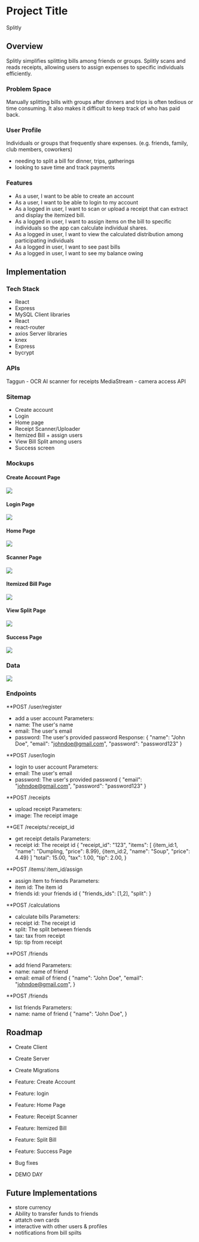 # Project Title

Splitly

## Overview

Splitly simplifies splitting bills among friends or groups. Splitly scans and reads receipts, allowing users to assign expenses to specific individuals efficiently.

### Problem Space

Manually splitting bills with groups after dinners and trips is often tedious or time consuming. It also makes it difficult to keep track of who has paid back.

### User Profile

Individuals or groups that frequently share expenses. (e.g. friends, family, club members, coworkers)

- needing to split a bill for dinner, trips, gatherings
- looking to save time and track payments

### Features

- As a user, I want to be able to create an account
- As a user, I want to be able to login to my account
- As a logged in user, I want to scan or upload a receipt that can extract and display the itemized bill.
- As a logged in user, I want to assign items on the bill to specific individuals so the app can calculate individual shares.
- As a logged in user, I want to view the calculated distribution among participating individuals
- As a logged in user, I want to see past bills
- As a logged in user, I want to see my balance owing

## Implementation

### Tech Stack

- React
- Express
- MySQL
  Client libraries
- React
- react-router
- axios
  Server libraries
- knex
- Express
- bycrypt

### APIs

Taggun - OCR AI scanner for receipts
MediaStream - camera access API

### Sitemap

- Create account
- Login
- Home page
- Receipt Scanner/Uploader
- Itemized Bill + assign users
- View Bill Split among users
- Success screen

### Mockups

#### Create Account Page

![](/capstone-propsale/create-account.png)

#### Login Page

![](login.png)

#### Home Page

![](home.png)

#### Scanner Page

![](scanner.png)

#### Itemized Bill Page

![](itemized-bill.png)

#### View Split Page

![](view-split.png)

#### Success Page

![](success.png)

### Data

![](sql-diagram.png)

### Endpoints

\*\*POST /user/register

- add a user account
  Parameters:
- name: The user's name
- email: The user's email
- password: The user's provided password
  Response:
  {
  "name": "John Doe",
  "email": "johndoe@gmail.com",
  "password": "password123"
  }

\*\*POST /user/login

- login to user account
  Parameters:
- email: The user's email
- password: The user's provided password
  {
  "email": "johndoe@gmail.com",
  "password": "password123"
  }

\*\*POST /receipts

- upload receipt
  Parameters:
- image: The receipt image

\*\*GET /receipts/:receipt_id

- get receipt details
  Parameters:
- receipt id: The receipt id
  {
  "receipt_id": "123",
  "items":
  [
  {item_id:1, "name": "Dumpling, "price": 8.99},
  {item_id:2, "name": "Soup", "price": 4.49}
  ]
  "total": 15.00,
  "tax": 1.00,
  "tip": 2.00,
  }

\*\*POST /items/:item_id/assign

- assign item to friends
  Parameters:
- item id: The item id
- friends id: your friends id
  {
  "friends_ids": [1,2],
  "split":
  }

\*\*POST /calculations

- calculate bills
  Parameters:
- receipt id: The receipt id
- split: The split between friends
- tax: tax from receipt
- tip: tip from receipt

\*\*POST /friends

- add friend
  Parameters:
- name: name of friend
- email: email of friend
  {
  "name": "John Doe",
  "email": "johndoe@gmail.com",
  }

\*\*POST /friends

- list friends
  Parameters:
- name: name of friend
  {
  "name": "John Doe",
  }

## Roadmap

- Create Client

- Create Server

- Create Migrations

- Feature: Create Account

- Feature: login

- Feature: Home Page

- Feature: Receipt Scanner

- Feature: Itemized Bill

- Feature: Split Bill

- Feature: Success Page

- Bug fixes

- DEMO DAY

## Future Implementations

- store currency
- Ability to transfer funds to friends
- attatch own cards
- interactive with other users & profiles
- notifications from bill spilts
